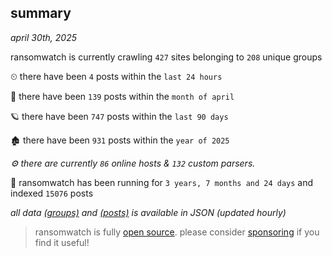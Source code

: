 
## summary
_april 30th, 2025_

ransomwatch is currently crawling `427` sites belonging to `208` unique groups

⏲ there have been `4` posts within the `last 24 hours`

🦈 there have been `139` posts within the `month of april`

🪐 there have been `747` posts within the `last 90 days`

🏚 there have been `931` posts within the `year of 2025`

_⚙️ there are currently `86` online hosts & `132` custom parsers._

🦕 ransomwatch has been running for `3 years, 7 months and 24 days` and indexed `15076` posts

_all data  [(groups)](http://ransomwhat.telemetry.ltd/groups) and [(posts)](http://ransomwhat.telemetry.ltd/posts) is available in JSON (updated hourly)_

> ransomwatch is fully [open source](https://github.com/joshhighet/ransomwatch#ransomwatch--). please consider [sponsoring](https://github.com/sponsors/joshhighet) if you find it useful!
